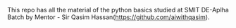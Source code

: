This repo has all the material of the python basics studied at SMIT DE-Aplha Batch by Mentor - Sir Qasim Hassan(https://github.com/aiwithqasim).